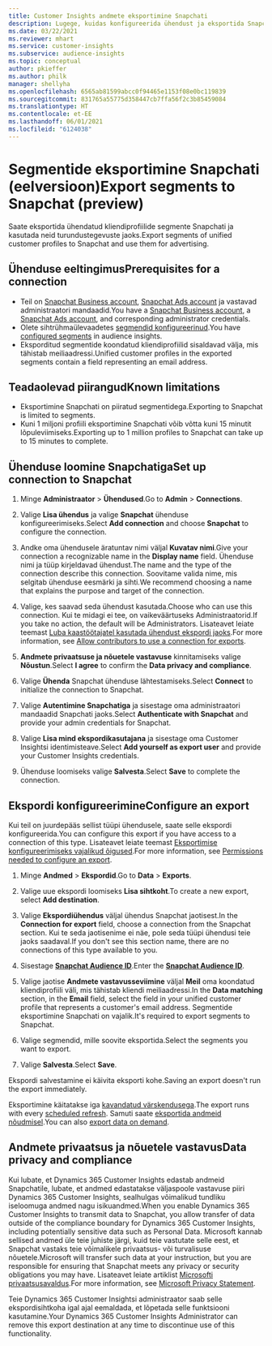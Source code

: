 ```yaml
---
title: Customer Insights andmete eksportimine Snapchati
description: Lugege, kuidas konfigureerida ühendust ja eksportida Snapchati.
ms.date: 03/22/2021
ms.reviewer: mhart
ms.service: customer-insights
ms.subservice: audience-insights
ms.topic: conceptual
author: pkieffer
ms.author: philk
manager: shellyha
ms.openlocfilehash: 6565ab81599abcc0f94465e1153f08e0bc119839
ms.sourcegitcommit: 831765a55775d358447cb7ffa56f2c3b85459084
ms.translationtype: HT
ms.contentlocale: et-EE
ms.lasthandoff: 06/01/2021
ms.locfileid: "6124038"
---
```

# <a name="export-segments-to-snapchat-preview"></a><span data-ttu-id="5d133-103">Segmentide eksportimine Snapchati (eelversioon)</span><span class="sxs-lookup"><span data-stu-id="5d133-103">Export segments to Snapchat (preview)</span></span>

<span data-ttu-id="5d133-104">Saate eksportida ühendatud kliendiprofiilide segmente Snapchati ja kasutada neid turundustegevuste jaoks.</span><span class="sxs-lookup"><span data-stu-id="5d133-104">Export segments of unified customer profiles to Snapchat and use them for advertising.</span></span> 

## <a name="prerequisites-for-a-connection"></a><span data-ttu-id="5d133-105">Ühenduse eeltingimus</span><span class="sxs-lookup"><span data-stu-id="5d133-105">Prerequisites for a connection</span></span>

-   <span data-ttu-id="5d133-106">Teil on [Snapchat Business account](https://business.snapchat.com/), [Snapchat Ads account](https://ads.snapchat.com/) ja vastavad administraatori mandaadid.</span><span class="sxs-lookup"><span data-stu-id="5d133-106">You have a [Snapchat Business account](https://business.snapchat.com/), a [Snapchat Ads account](https://ads.snapchat.com/), and corresponding administrator credentials.</span></span>
-   <span data-ttu-id="5d133-107">Olete sihtrühmaülevaadetes [segmendid konfigureerinud](segments.md).</span><span class="sxs-lookup"><span data-stu-id="5d133-107">You have [configured segments](segments.md) in audience insights.</span></span>
-   <span data-ttu-id="5d133-108">Eksporditud segmentide koondatud kliendiprofiilid sisaldavad välja, mis tähistab meiliaadressi.</span><span class="sxs-lookup"><span data-stu-id="5d133-108">Unified customer profiles in the exported segments contain a field representing an email address.</span></span>

## <a name="known-limitations"></a><span data-ttu-id="5d133-109">Teadaolevad piirangud</span><span class="sxs-lookup"><span data-stu-id="5d133-109">Known limitations</span></span>

- <span data-ttu-id="5d133-110">Eksportimine Snapchati on piiratud segmentidega.</span><span class="sxs-lookup"><span data-stu-id="5d133-110">Exporting to Snapchat is limited to segments.</span></span>
- <span data-ttu-id="5d133-111">Kuni 1 miljoni profiili eksportimine Snapchati võib võtta kuni 15 minutit lõpuleviimiseks.</span><span class="sxs-lookup"><span data-stu-id="5d133-111">Exporting up to 1 million profiles to Snapchat can take up to 15 minutes to complete.</span></span> 

## <a name="set-up-connection-to-snapchat"></a><span data-ttu-id="5d133-112">Ühenduse loomine Snapchatiga</span><span class="sxs-lookup"><span data-stu-id="5d133-112">Set up connection to Snapchat</span></span>

1. <span data-ttu-id="5d133-113">Minge **Administraator** > **Ühendused**.</span><span class="sxs-lookup"><span data-stu-id="5d133-113">Go to **Admin** > **Connections**.</span></span>

1. <span data-ttu-id="5d133-114">Valige **Lisa ühendus** ja valige **Snapchat** ühenduse konfigureerimiseks.</span><span class="sxs-lookup"><span data-stu-id="5d133-114">Select **Add connection** and choose **Snapchat** to configure the connection.</span></span>

1. <span data-ttu-id="5d133-115">Andke oma ühendusele äratuntav nimi väljal **Kuvatav nimi**.</span><span class="sxs-lookup"><span data-stu-id="5d133-115">Give your connection a recognizable name in the **Display name** field.</span></span> <span data-ttu-id="5d133-116">Ühenduse nimi ja tüüp kirjeldavad ühendust.</span><span class="sxs-lookup"><span data-stu-id="5d133-116">The name and the type of the connection describe this connection.</span></span> <span data-ttu-id="5d133-117">Soovitame valida nime, mis selgitab ühenduse eesmärki ja sihti.</span><span class="sxs-lookup"><span data-stu-id="5d133-117">We recommend choosing a name that explains the purpose and target of the connection.</span></span>

1. <span data-ttu-id="5d133-118">Valige, kes saavad seda ühendust kasutada.</span><span class="sxs-lookup"><span data-stu-id="5d133-118">Choose who can use this connection.</span></span> <span data-ttu-id="5d133-119">Kui te midagi ei tee, on vaikeväärtuseks Administraatorid.</span><span class="sxs-lookup"><span data-stu-id="5d133-119">If you take no action, the default will be Administrators.</span></span> <span data-ttu-id="5d133-120">Lisateavet leiate teemast [Luba kaastöötajatel kasutada ühendust ekspordi jaoks](connections.md#allow-contributors-to-use-a-connection-for-exports).</span><span class="sxs-lookup"><span data-stu-id="5d133-120">For more information, see [Allow contributors to use a connection for exports](connections.md#allow-contributors-to-use-a-connection-for-exports).</span></span>

1. <span data-ttu-id="5d133-121">**Andmete privaatsuse ja nõuetele vastavuse** kinnitamiseks valige **Nõustun**.</span><span class="sxs-lookup"><span data-stu-id="5d133-121">Select **I agree** to confirm the **Data privacy and compliance**.</span></span>

1. <span data-ttu-id="5d133-122">Valige **Ühenda** Snapchat ühenduse lähtestamiseks.</span><span class="sxs-lookup"><span data-stu-id="5d133-122">Select **Connect** to initialize the connection to Snapchat.</span></span>

1. <span data-ttu-id="5d133-123">Valige **Autentimine Snapchatiga** ja sisestage oma administraatori mandaadid Snapchati jaoks.</span><span class="sxs-lookup"><span data-stu-id="5d133-123">Select **Authenticate with Snapchat** and provide your admin credentials for Snapchat.</span></span> 

1. <span data-ttu-id="5d133-124">Valige **Lisa mind ekspordikasutajana** ja sisestage oma Customer Insightsi identimisteave.</span><span class="sxs-lookup"><span data-stu-id="5d133-124">Select **Add yourself as export user** and provide your Customer Insights credentials.</span></span>

1. <span data-ttu-id="5d133-125">Ühenduse loomiseks valige **Salvesta**.</span><span class="sxs-lookup"><span data-stu-id="5d133-125">Select **Save** to complete the connection.</span></span>

## <a name="configure-an-export"></a><span data-ttu-id="5d133-126">Ekspordi konfigureerimine</span><span class="sxs-lookup"><span data-stu-id="5d133-126">Configure an export</span></span>

<span data-ttu-id="5d133-127">Kui teil on juurdepääs sellist tüüpi ühendusele, saate selle ekspordi konfigureerida.</span><span class="sxs-lookup"><span data-stu-id="5d133-127">You can configure this export if you have access to a connection of this type.</span></span> <span data-ttu-id="5d133-128">Lisateavet leiate teemast [Eksportimise konfigureerimiseks vajalikud õigused](export-destinations.md#set-up-a-new-export).</span><span class="sxs-lookup"><span data-stu-id="5d133-128">For more information, see [Permissions needed to configure an export](export-destinations.md#set-up-a-new-export).</span></span>

1. <span data-ttu-id="5d133-129">Minge **Andmed** > **Ekspordid**.</span><span class="sxs-lookup"><span data-stu-id="5d133-129">Go to **Data** > **Exports**.</span></span>

1. <span data-ttu-id="5d133-130">Valige uue ekspordi loomiseks **Lisa sihtkoht**.</span><span class="sxs-lookup"><span data-stu-id="5d133-130">To create a new export, select **Add destination**.</span></span>

1. <span data-ttu-id="5d133-131">Valige **Ekspordiühendus** väljal ühendus Snapchat jaotisest.</span><span class="sxs-lookup"><span data-stu-id="5d133-131">In the **Connection for export** field, choose a connection from the Snapchat section.</span></span> <span data-ttu-id="5d133-132">Kui te seda jaotisenime ei näe, pole seda tüüpi ühendusi teie jaoks saadaval.</span><span class="sxs-lookup"><span data-stu-id="5d133-132">If you don't see this section name, there are no connections of this type available to you.</span></span>

1. <span data-ttu-id="5d133-133">Sisestage [**Snapchat Audience ID**](https://businesshelp.snapchat.com/s/article/custom-audiences).</span><span class="sxs-lookup"><span data-stu-id="5d133-133">Enter the [**Snapchat Audience ID**](https://businesshelp.snapchat.com/s/article/custom-audiences).</span></span>

1. <span data-ttu-id="5d133-134">Valige jaotise **Andmete vastavusseviimine** väljal **Meil** oma koondatud kliendiprofiili väli, mis tähistab kliendi meiliaadressi.</span><span class="sxs-lookup"><span data-stu-id="5d133-134">In the **Data matching** section, in the **Email** field, select the field in your unified customer profile that represents a customer's email address.</span></span> <span data-ttu-id="5d133-135">Segmentide eksportimine Snapchati on vajalik.</span><span class="sxs-lookup"><span data-stu-id="5d133-135">It's required to export segments to Snapchat.</span></span>

1. <span data-ttu-id="5d133-136">Valige segmendid, mille soovite eksportida.</span><span class="sxs-lookup"><span data-stu-id="5d133-136">Select the segments you want to export.</span></span> 

1. <span data-ttu-id="5d133-137">Valige **Salvesta**.</span><span class="sxs-lookup"><span data-stu-id="5d133-137">Select **Save**.</span></span>

<span data-ttu-id="5d133-138">Ekspordi salvestamine ei käivita eksporti kohe.</span><span class="sxs-lookup"><span data-stu-id="5d133-138">Saving an export doesn't run the export immediately.</span></span>

<span data-ttu-id="5d133-139">Eksportimine käitatakse iga [kavandatud värskendusega](system.md#schedule-tab).</span><span class="sxs-lookup"><span data-stu-id="5d133-139">The export runs with every [scheduled refresh](system.md#schedule-tab).</span></span> <span data-ttu-id="5d133-140">Samuti saate [eksportida andmeid nõudmisel](export-destinations.md#run-exports-on-demand).</span><span class="sxs-lookup"><span data-stu-id="5d133-140">You can also [export data on demand](export-destinations.md#run-exports-on-demand).</span></span> 


## <a name="data-privacy-and-compliance"></a><span data-ttu-id="5d133-141">Andmete privaatsus ja nõuetele vastavus</span><span class="sxs-lookup"><span data-stu-id="5d133-141">Data privacy and compliance</span></span>

<span data-ttu-id="5d133-142">Kui lubate, et Dynamics 365 Customer Insights edastab andmeid Snapchatile, lubate, et andmed edastatakse väljaspoole vastavuse piiri Dynamics 365 Customer Insights, sealhulgas võimalikud tundliku iseloomuga andmed nagu isikuandmed.</span><span class="sxs-lookup"><span data-stu-id="5d133-142">When you enable Dynamics 365 Customer Insights to transmit data to Snapchat, you allow transfer of data outside of the compliance boundary for Dynamics 365 Customer Insights, including potentially sensitive data such as Personal Data.</span></span> <span data-ttu-id="5d133-143">Microsoft kannab sellised andmed üle teie juhiste järgi, kuid teie vastutate selle eest, et Snapchat vastaks teie võimalikele privaatsus- või turvalisuse nõuetele.</span><span class="sxs-lookup"><span data-stu-id="5d133-143">Microsoft will transfer such data at your instruction, but you are responsible for ensuring that Snapchat meets any privacy or security obligations you may have.</span></span> <span data-ttu-id="5d133-144">Lisateavet leiate artiklist [Microsofti privaatsusavaldus](https://go.microsoft.com/fwlink/?linkid=396732).</span><span class="sxs-lookup"><span data-stu-id="5d133-144">For more information, see [Microsoft Privacy Statement](https://go.microsoft.com/fwlink/?linkid=396732).</span></span>

<span data-ttu-id="5d133-145">Teie Dynamics 365 Customer Insightsi administraator saab selle ekspordisihtkoha igal ajal eemaldada, et lõpetada selle funktsiooni kasutamine.</span><span class="sxs-lookup"><span data-stu-id="5d133-145">Your Dynamics 365 Customer Insights Administrator can remove this export destination at any time to discontinue use of this functionality.</span></span>
